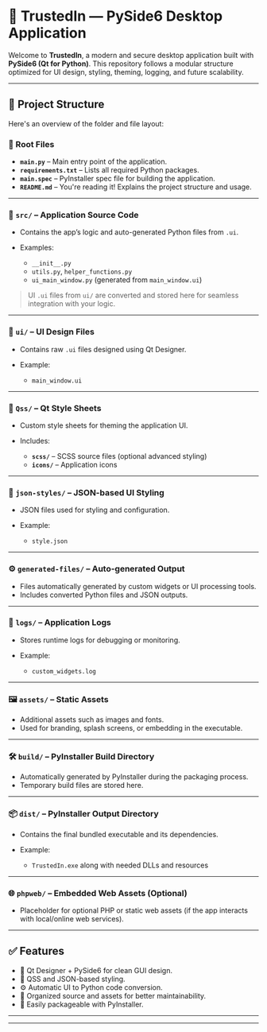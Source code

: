
# 🚀 TrustedIn — PySide6 Desktop Application

Welcome to **TrustedIn**, a modern and secure desktop application built with **PySide6 (Qt for Python)**. This repository follows a modular structure optimized for UI design, styling, theming, logging, and future scalability.

---

## 📁 Project Structure

Here's an overview of the folder and file layout:

### 🔹 Root Files

* **`main.py`** – Main entry point of the application.
* **`requirements.txt`** – Lists all required Python packages.
* **`main.spec`** – PyInstaller spec file for building the application.
* **`README.md`** – You're reading it! Explains the project structure and usage.

---

### 📂 `src/` – Application Source Code

* Contains the app’s logic and auto-generated Python files from `.ui`.
* Examples:

  * `__init__.py`
  * `utils.py`, `helper_functions.py`
  * `ui_main_window.py` (generated from `main_window.ui`)

> UI `.ui` files from `ui/` are converted and stored here for seamless integration with your logic.

---

### 📂 `ui/` – UI Design Files

* Contains raw `.ui` files designed using Qt Designer.
* Example:

  * `main_window.ui`

---

### 🎨 `Qss/` – Qt Style Sheets

* Custom style sheets for theming the application UI.
* Includes:

  * **`scss/`** – SCSS source files (optional advanced styling)
  * **`icons/`** – Application icons

---

### 🧩 `json-styles/` – JSON-based UI Styling

* JSON files used for styling and configuration.
* Example:

  * `style.json`

---

### ⚙️ `generated-files/` – Auto-generated Output

* Files automatically generated by custom widgets or UI processing tools.
* Includes converted Python files and JSON outputs.

---

### 📂 `logs/` – Application Logs

* Stores runtime logs for debugging or monitoring.
* Example:

  * `custom_widgets.log`

---

### 🖼️ `assets/` – Static Assets

* Additional assets such as images and fonts.
* Used for branding, splash screens, or embedding in the executable.

---

### 🛠️ `build/` – PyInstaller Build Directory

* Automatically generated by PyInstaller during the packaging process.
* Temporary build files are stored here.

---

### 📦 `dist/` – PyInstaller Output Directory

* Contains the final bundled executable and its dependencies.
* Example:

  * `TrustedIn.exe` along with needed DLLs and resources

---

### 🌐 `phpweb/` – Embedded Web Assets (Optional)

* Placeholder for optional PHP or static web assets (if the app interacts with local/online web services).

---

## ✅ Features

* 📐 Qt Designer + PySide6 for clean GUI design.
* 🎨 QSS and JSON-based styling.
* ⚙️ Automatic UI to Python code conversion.
* 📝 Organized source and assets for better maintainability.
* 🧊 Easily packageable with PyInstaller.

---
---